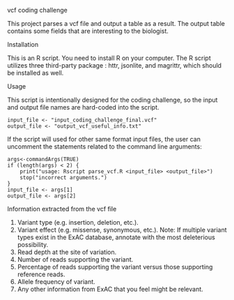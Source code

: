 vcf coding challenge

This project parses a vcf file and output a table as a result. The output table contains some fields that are interesting to the biologist.

Installation

This is an R script. You need to install R on your computer. The R script utilizes three third-party package : httr, jsonlite, and magrittr, which should be installed as well.



Usage

This script is intentionally designed for the coding challenge, so the input and output file names are hard-coded into the script.

    input_file <- "input_coding_challenge_final.vcf"
    output_file <- "output_vcf_useful_info.txt"

If the script will used for other same format input files, the user can uncomment the statements related to the command line arguments:

    args<-commandArgs(TRUE)
    if (length(args) < 2) {
        print("usage: Rscript parse_vcf.R <input_file> <output_file>")
        stop("incorrect arguments.")
    }
    input_file <- args[1]
    output_file <- args[2]



Information extracted from the vcf file

1. Variant type (e.g. insertion, deletion, etc.).
2. Variant effect (e.g. missense, synonymous, etc.). Note: If multiple variant types exist in the ExAC database, annotate with the most deleterious possibility. 
3. Read depth at the site of variation.
4. Number of reads supporting the variant.
5. Percentage of reads supporting the variant versus those supporting reference reads.
6. Allele frequency of variant.
7. Any other information from ExAC that you feel might be relevant.



